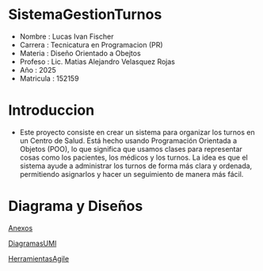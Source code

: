 # SistemaGestionTurnos


- Nombre : Lucas Ivan Fischer
- Carrera : Tecnicatura en Programacion (PR)  
- Materia : Diseño Orientado a Obejtos 
- Profeso : Lic. Matias Alejandro Velasquez Rojas
- Año : 2025
- Matricula : 152159

# Introduccion 

- Este proyecto consiste en crear un sistema para organizar los turnos en un Centro de Salud. Está hecho usando Programación Orientada a Objetos (POO), lo que significa que usamos clases para representar cosas como los pacientes, los médicos y los turnos. La idea es que el sistema ayude a administrar los turnos de forma más clara y ordenada, permitiendo asignarlos y hacer un seguimiento de manera más fácil.

# Diagrama y Diseños  

[Anexos](anexos.md)

[DiagramasUMl](DiagramasUML.md)

[HerramientasAgile](Herramientas_Agile.md)
